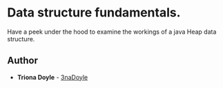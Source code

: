 # Data structure fundamentals. 

Have a peek under the hood to examine the workings of a java Heap data structure.

## Author

* **Triona Doyle** - [3naDoyle](https://github.com/3naDoyle)

